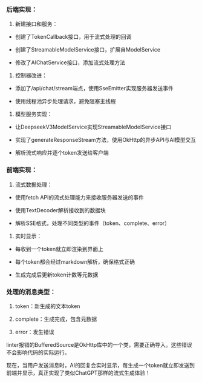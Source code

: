 ### 后端实现：

1. 新建接口和服务：

- 创建了TokenCallback接口，用于流式处理的回调

- 创建了StreamableModelService接口，扩展自ModelService

- 修改了AIChatService接口，添加流式处理方法

1. 控制器改进：

- 添加了/api/chat/stream端点，使用SseEmitter实现服务器发送事件

- 使用线程池异步处理请求，避免阻塞主线程

1. 模型服务实现：

- 让DeepseekV3ModelService实现StreamableModelService接口

- 实现了generateResponseStream方法，使用OkHttp的异步API与AI模型交互

- 解析流式响应并逐个token发送给客户端

### 前端实现：

1. 流式数据处理：

- 使用fetch API的流式处理能力来接收服务器发送的事件

- 使用TextDecoder解析接收到的数据块

- 解析SSE格式，处理不同类型的事件（token、complete、error）

1. 实时显示：

- 每收到一个token就立即渲染到界面上

- 每个token都会经过markdown解析，确保格式正确

- 生成完成后更新token计数等元数据

### 处理的消息类型：

1. token：新生成的文本token

1. complete：生成完成，包含元数据

1. error：发生错误

linter报错的BufferedSource是OkHttp库中的一个类，需要正确导入。这些错误不会影响代码的实际运行。

现在，当用户发送消息时，AI的回复会实时显示，每生成一个token就立即发送到前端并显示，真正实现了类似ChatGPT那样的流式生成体验！